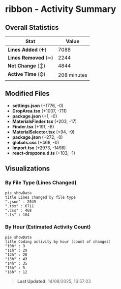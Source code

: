 # ribbon - Activity Summary 

## Overall Statistics

| Stat                   | Value                                                             |
| ---------------------- | ----------------------------------------------------------------- |
| **Lines Added** (➕)   | 7088                                          |
| **Lines Removed** (➖) | 2244                                        |
| **Net Change** (↕)    | 4844                |
| **Active Time** (⌚)   | 208 minutes |


## Modified Files
- **settings.json** (+1776, -0)
- **DropArea.tsx** (+1007, -711)
- **package.json** (+1, -0)
- **MaterialsFinder.tsx** (+203, -17)
- **Finder.tsx** (+191, -8)
- **MaterialSelector.tsx** (+94, -9)
- **package.json** (+272, -0)
- **globals.css** (+468, -0)
- **Import.tsx** (+2973, -1498)
- **react-dropzone.d.ts** (+103, -1)

## Visualizations

### By File Type (Lines Changed)

```mermaid
pie showData
title Lines changed by file type
".json" : 2049
".tsx" : 6711
".css" : 468
".ts" : 104
```

### By Hour (Estimated Activity Count)

```mermaid
pie showData
title Coding activity by hour (count of changes)
"10h" : 3
"11h" : 29
"12h" : 20
"13h" : 43
"14h" : 35
"15h" : 5
"16h" : 12
```


> **Last Updated:** 14/08/2025, 16:57:03